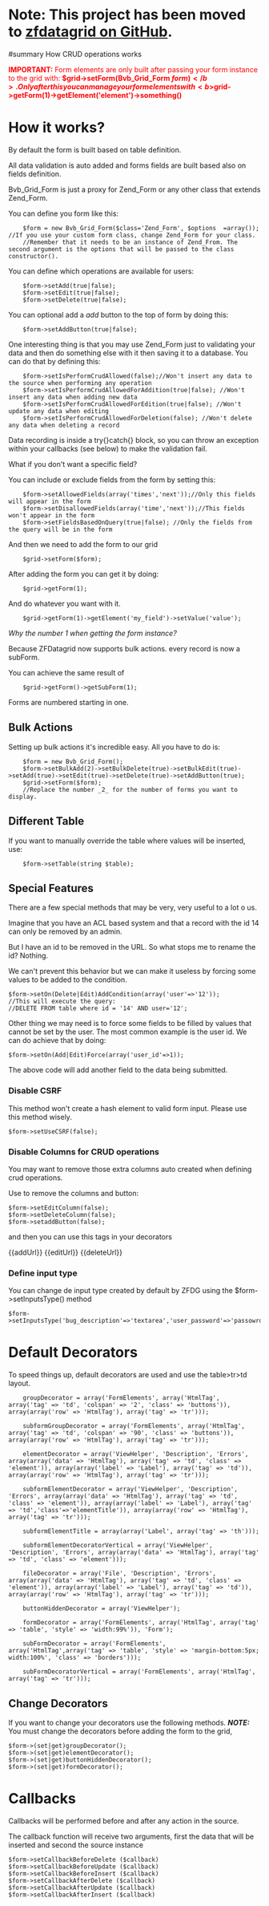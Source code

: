 # Note: This project has been moved to [zfdatagrid on GitHub](https://github.com/zfdatagrid/). #

#summary How CRUD operations works



<font color='red'><b>IMPORTANT:</b> Form elements are only built after passing your form instance to the grid with: <b>$grid->setForm(Bvb_Grid_Form $form)</b>. Only after this you can manage your form elements with <b>$grid->getForm(1)->getElement('element')->something()</b></font>

# How it works? #

By default the form is built based on table definition.

All data validation is auto added and forms fields are built based also on fields definition.

Bvb\_Grid\_Form is just a proxy for Zend\_Form or any other class that extends Zend\_Form.

You can define you form like this:

```
    $form = new Bvb_Grid_Form($class='Zend_Form', $options  =array()); //If you use your custom form class, change Zend_Form for your class. 
    //Remember that it needs to be an instance of Zend_From. The second argument is the options that will be passed to the class constructor().
```

You can define which operations are available for users:
```
    $form->setAdd(true|false);
    $form->setEdit(true|false);
    $form->setDelete(true|false);
```


You can optional add a _add_ button to the top of form by doing this:
```
    $form->setAddButton(true|false);
```


One interesting  thing is that you may use Zend\_Form just to validating your data and then do something else with it then saving it to a database.
You can do that by defining this:

```
    $form->setIsPerformCrudAllowed(false);//Won't insert any data to the source when performing any operation
    $form->setIsPerformCrudAllowedForAddition(true|false); //Won't insert any data when adding new data
    $form->setIsPerformCrudAllowedForEdition(true|false); //Won't update any data when editing
    $form->setIsPerformCrudAllowedForDeletion(false); //Won't delete any data when deleting a record
```

Data recording is inside a try{}catch{} block, so you can throw an exception within your callbacks (see below) to make the validation fail.

What if you don't want a specific field?

You can include or exclude fields from the form by setting this:
```
    $form->setAllowedFields(array('times','next'));//Only this fields will appear in the form
    $form->setDisallowedFields(array('time','next'));//This fields won't appear in the form
    $form->setFieldsBasedOnQuery(true|false); //Only the fields from the query will be in the form
```


And then we need to add the form to our grid
```
    $grid->setForm($form);
```


After adding the form you can get it by doing:
```
    $grid->getForm(1); 
```

And do whatever you want with it.
```
    $grid->getForm(1)->getElement('my_field')->setValue('value');
```

_Why the number 1 when getting the form instance?_

Because ZFDatagrid now supports bulk actions. every record is now a subForm.

You can achieve the same result of

```
    $grid->getForm()->getSubForm(1);
```

Forms are numbered starting in one.


## Bulk Actions ##
Setting up bulk actions it's incredible easy. All you have to do is:

```
    $form = new Bvb_Grid_Form();
    $form->setBulkAdd(2)->setBulkDelete(true)->setBulkEdit(true)->setAdd(true)->setEdit(true)->setDelete(true)->setAddButton(true);
    $grid->setForm($form);
    //Replace the number _2_ for the number of forms you want to display. 
```


## Different Table ##
If you want to manually override the table where values will be inserted, use:
```
    $form->setTable(string $table);
```

## Special Features ##
There are a few special methods that may be very, very useful to a lot o us.

Imagine that you have an ACL based system and that a record with the id 14 can only be removed by an admin.

But I have an id to be removed in the URL. So what stops me to rename the id? Nothing.

We can't prevent this behavior but we can make it useless by forcing some values to be added to the condition.
```
$form->setOn(Delete|Edit)AddCondition(array('user'=>'12'));
//This will execute the query:
//DELETE FROM table where id = '14' AND user='12';
```

Other thing we may need is to force some fields to be filled by values that cannot be set by the user.
The most common example is the user id.
We can do achieve that by doing:
```
$form->setOn(Add|Edit)Force(array('user_id'=>1));
```

The above code will add another field to the data being submitted.

### Disable CSRF ###
This method won't create a hash element to valid form input. Please use this method wisely.
```
$form->setUseCSRF(false);
```

### Disable Columns for CRUD operations ###
You may want to remove those extra columns auto created when defining crud operations.

Use to remove the columns and button:

```
$form->setEditColumn(false);
$form->setDeleteColumn(false);
$form->setaddButton(false);
```

and then you can use this tags in your decorators

{{addUrl}}
{{editUrl}}
{{deleteUrl}}

### Define input type ###
You can change de input type created by default by ZFDG using the $form->setInputsType() method

```
$form->setInputsType('bug_description'=>'textarea','user_password'=>'passowrd'); 
```

# Default Decorators #
To speed things up, default decorators are used and use the table>tr>td layout.

```
    groupDecorator = array('FormElements', array('HtmlTag', array('tag' => 'td', 'colspan' => '2', 'class' => 'buttons')), array(array('row' => 'HtmlTag'), array('tag' => 'tr')));

    subformGroupDecorator = array('FormElements', array('HtmlTag', array('tag' => 'td', 'colspan' => '90', 'class' => 'buttons')), array(array('row' => 'HtmlTag'), array('tag' => 'tr')));

    elementDecorator = array('ViewHelper', 'Description', 'Errors', array(array('data' => 'HtmlTag'), array('tag' => 'td', 'class' => 'element')), array(array('label' => 'Label'), array('tag' => 'td')), array(array('row' => 'HtmlTag'), array('tag' => 'tr')));

    subformElementDecorator = array('ViewHelper', 'Description', 'Errors', array(array('data' => 'HtmlTag'), array('tag' => 'td', 'class' => 'element')), array(array('label' => 'Label'), array('tag' => 'td','class'=>'elementTitle')), array(array('row' => 'HtmlTag'), array('tag' => 'tr')));

    subformElementTitle = array(array('Label', array('tag' => 'th')));

    subformElementDecoratorVertical = array('ViewHelper', 'Description', 'Errors', array(array('data' => 'HtmlTag'), array('tag' => 'td', 'class' => 'element')));

    fileDecorator = array('File', 'Description', 'Errors', array(array('data' => 'HtmlTag'), array('tag' => 'td', 'class' => 'element')), array(array('label' => 'Label'), array('tag' => 'td')), array(array('row' => 'HtmlTag'), array('tag' => 'tr')));

    buttonHiddenDecorator = array('ViewHelper');

    formDecorator = array('FormElements', array('HtmlTag', array('tag' => 'table', 'style' => 'width:99%')), 'Form');

    subFormDecorator = array('FormElements', array('HtmlTag',array('tag' => 'table', 'style' => 'margin-bottom:5px; width:100%', 'class' => 'borders')));

    subFormDecoratorVertical = array('FormElements', array('HtmlTag', array('tag' => 'tr')));

```

## Change Decorators ##

If you want to change your decorators use the following methods.
_**NOTE:**_ You must change the decorators before adding the form to the grid,
```
$form->(set|get)groupDecorator();
$form->(set|get)elementDecorator();
$form->(set|get)buttonHiddenDecorator();
$form->(set|get)formDecorator();
```


# Callbacks #

Callbacks will be performed before and after any action in the source.

The callback function will receive two arguments, first the data that will be inserted and second the source instance
```
$form->setCallbackBeforeDelete ($callback)
$form->setCallbackBeforeUpdate ($callback)
$form->setCallbackBeforeInsert ($callback)
$form->setCallbackAfterDelete ($callback)
$form->setCallbackAfterUpdate ($callback)
$form->setCallbackAfterInsert ($callback)
```